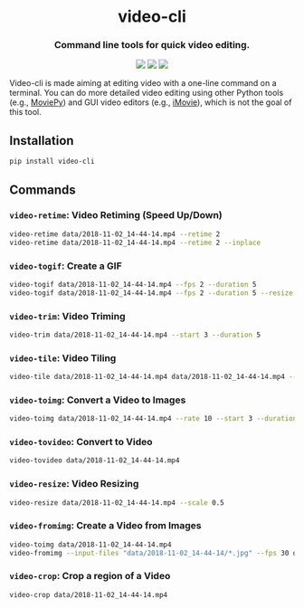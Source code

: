 <div align="center">
  <h1>video-cli</h1>
  <h3>Command line tools for quick video editing.</h3>
  <a href="https://pypi.python.org/pypi/video-cli"><img src="https://img.shields.io/pypi/v/video-cli.svg"></a>
  <a href="https://pypi.org/project/video-cli"><img src="https://img.shields.io/pypi/pyversions/video-cli.svg"></a>
  <a href="https://github.com/wkentaro/video-cli/actions"><img src="https://github.com/wkentaro/video-cli/workflows/ci/badge.svg"></a>
</div>


Video-cli is made aiming at editing video with a one-line
command on a terminal. You can do more detailed video editing using
other Python tools (e.g., [MoviePy](https://github.com/Zulko/moviepy))
and GUI video editors (e.g., [iMovie](https://www.apple.com/imovie/)),
which is not the goal of this tool.


## Installation

```bash
pip install video-cli
```


## Commands

### `video-retime`: **Video Retiming (Speed Up/Down)**

```bash
video-retime data/2018-11-02_14-44-14.mp4 --retime 2
video-retime data/2018-11-02_14-44-14.mp4 --retime 2 --inplace
```

### `video-togif`: **Create a GIF**

```bash
video-togif data/2018-11-02_14-44-14.mp4 --fps 2 --duration 5
video-togif data/2018-11-02_14-44-14.mp4 --fps 2 --duration 5 --resize 0.5
```

### `video-trim`: **Video Triming**

```bash
video-trim data/2018-11-02_14-44-14.mp4 --start 3 --duration 5
```

### `video-tile`: **Video Tiling**

```bash
video-tile data/2018-11-02_14-44-14.mp4 data/2018-11-02_14-44-14.mp4 --shape 1x2 -o tile.mp4
```

### `video-toimg`: **Convert a Video to Images**

```bash
video-toimg data/2018-11-02_14-44-14.mp4 --rate 10 --start 3 --duration 10
```

### `video-tovideo`: **Convert to Video**

```bash
video-tovideo data/2018-11-02_14-44-14.mp4
```

### `video-resize`: **Video Resizing**

```bash
video-resize data/2018-11-02_14-44-14.mp4 --scale 0.5
```

### `video-fromimg`: **Create a Video from Images**

```bash
video-toimg data/2018-11-02_14-44-14.mp4
video-fromimg --input-files "data/2018-11-02_14-44-14/*.jpg" --fps 30 out.mp4
```

### `video-crop`: **Crop a region of a Video**

```bash
video-crop data/2018-11-02_14-44-14.mp4
```
